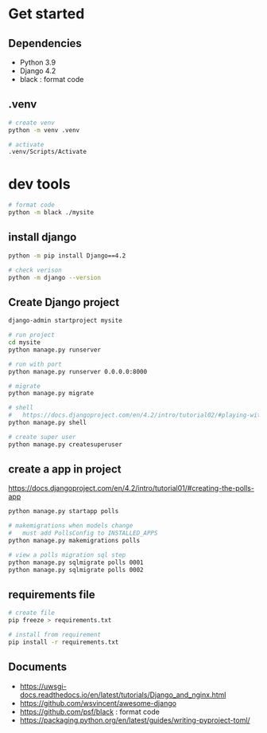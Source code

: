 
# Get started
## Dependencies
- Python 3.9
- Django 4.2
- black : format code

##  .venv
```bash
# create venv
python -m venv .venv

# activate
.venv/Scripts/Activate
```
# dev tools
```bash
# format code
python -m black ./mysite

```
## install django
```bash
python -m pip install Django==4.2

# check verison
python -m django --version
```

## Create Django project
```bash
django-admin startproject mysite

# run project
cd mysite
python manage.py runserver

# run with port
python manage.py runserver 0.0.0.0:8000

# migrate
python manage.py migrate

# shell
#   https://docs.djangoproject.com/en/4.2/intro/tutorial02/#playing-with-the-api
python manage.py shell

# create super user
python manage.py createsuperuser
```

## create a app in project
https://docs.djangoproject.com/en/4.2/intro/tutorial01/#creating-the-polls-app
```bash
python manage.py startapp polls

# makemigrations when models change
#   must add PollsConfig to INSTALLED_APPS
python manage.py makemigrations polls

# view a polls migration sql step
python manage.py sqlmigrate polls 0001
python manage.py sqlmigrate polls 0002
```


## requirements file
```bash
# create file
pip freeze > requirements.txt

# install from requirement
pip install -r requirements.txt
```

## Documents
- https://uwsgi-docs.readthedocs.io/en/latest/tutorials/Django_and_nginx.html
- https://github.com/wsvincent/awesome-django
- https://github.com/psf/black : format code
- https://packaging.python.org/en/latest/guides/writing-pyproject-toml/